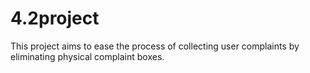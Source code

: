 # 4.2project
This project aims to ease the process of collecting user complaints by eliminating physical complaint boxes.
